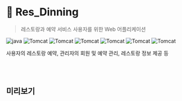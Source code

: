 # 🍴 Res_Dinning

> 레스토랑과 예약 서비스 사용자를 위한 Web 어플리케이션

 ![java](https://img.shields.io/badge/Java-8-lightgrey)  ![Tomcat](https://img.shields.io/badge/HTML5-%20-lightgrey)  ![Tomcat](https://img.shields.io/badge/CSS3-%20-lightgrey)  ![Tomcat](https://img.shields.io/badge/JavaScript-%20-lightgrey)  ![Tomcat](https://img.shields.io/badge/MySQL-8.0.21%20-lightgrey)  ![Tomcat](https://img.shields.io/badge/Tomcat-8.5.60-lightgrey)  ![Tomcat](https://img.shields.io/badge/JSP-%20-lightgrey) 

사용자의 레스토랑 예약, 관리자의 회원 및 예약 관리, 레스토랑 정보 제공 등

<br><br>

## 미리보기
